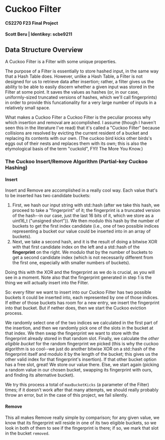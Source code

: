 # Cuckoo Filter
#### CS2270 F23 Final Project
#### Scott Beru | Identikey: scbe9211

## Data Structure Overview
A Cuckoo Filter is a Filter with some unique properties.

The purpose of a Filter is essentially to store hashed input, in the same way that a Hash Table does. However, unlike a Hash Table, a Filter is not designed for us to retrieve data after insertion; rather, a filter gives us the ability to be able to easily discern whether a given input was stored in the Filter at some point. It saves the values as hashes (or, in our case, uniformly-sized truncated versions of hashes, which we'll call fingerprints) in order to provide this funcationality for a very large number of inputs in a relatively small space.

What makes a Cuckoo Filter a Cuckoo Filter is the peculiar process why which insertion and removal are accomplished. I assume (though I haven't seen this in the literature I've read) that it's called a "Cuckoo Filter" because collisions are resolved by evicting the current resident of a bucket and replacing its contents with our own. (The cuckoo bird kicks other birds's eggs out of their nests and replaces them with its own; this is also the etymological basis of the term "cuckold", FYI! The More You Know.)

### The Cuckoo Insert/Remove Algorithm (Partial-key Cuckoo Hashing)
#### Insert
Insert and Remove are accomplished in a really cool way. Each value that's to be inserted has two candidate buckets:
1. First, we hash our input string with std::hash<string> (after we take this hash, we proceed to take a "fingerprint" of it; the fingerprint is a truncated version of the hash--in our case, just the last 16 bits of it, which we store as a uint16_t ("unsigned short")). We then modulo this hash by the number of buckets to get the first index candidate (i.e., one of two possible indices representing a bucket our value could be inserted into in an array of buckets).
2. Next, we take a second hash, and it is the result of doing a bitwise XOR with that first candidate index on the left and a std::hash<unsigned short> of the **fingerprint** on the right. We modulo that by the number of buckets to get a second candidate index (which is not necessarily different from the first one, especially with smaller numbers of buckets).

Doing this with the XOR and the fingerprint as we do is crucial, as you will see in a moment. Note also that the fingerprint generated in step 1 is the thing we will actually insert into the Filter.

So: every filter we want to insert into our Cuckoo Filter has two possible buckets it could be inserted into, each represented by one of those indices. If either of those buckets has room for a new entry, we insert the fingerprint into that bucket. But if nether does, then we start the Cuckoo eviction process.

We randomly select one of the two indices we calculated in the first part of the insertion, and then we randomly pick one of the slots in the bucket at that index. We then swap the fingerprint we want to store with the fingerprint already stored in that random slot. Finally, we calculate the _other eligible bucket_ for the random fingerprint we picked (this is why the cuckoo algorithm is so cool--we just do another bitwise XOR on a std::hash of the fingerprint itself and modulo it by the length of the bucket; this gives us the other valid index for that fingerprint's insertion). If that other bucket option has a free slot, great! We store our value there. Else, we start again (picking a random value in our chosen bucket, swapping its fingerprint with ours, and finding its alternative bucket).

We try this process a total of `maxBucketKicks` (a parameter of the Filter) times; if it doesn't work after that many attempts, we should really probably throw an error, but in the case of this project, we fail silently.

#### Remove
This all makes Remove really simple by comparison; for any given value, we know that its fingerprint will reside in one of its two eligible buckets, so we look in both of them to see if the fingerprint is there; if so, we mark that slot in the bucket `removed`.
